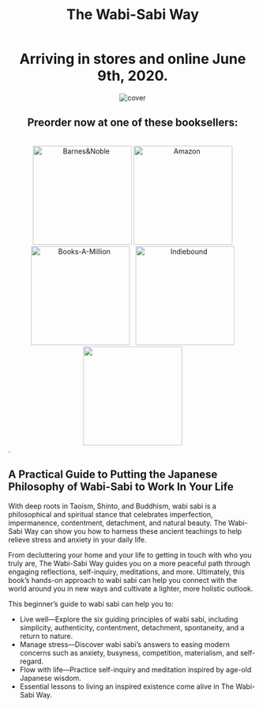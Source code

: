 ﻿---
layout: page
title: The Wabi-Sabi Way
permalink: /wabi-sabi-way/
order: 6
---
<div style="text-align:center">

  <h1>Arriving in stores and online June 9th, 2020.</h1>

<img src ="{{site.url}}{{site.baseurl}}/assets/9781641528269_EA.jpg" alt="cover" style="max-height: 20rem;"/>
  <h2>Preorder now at one of these booksellers:</h2>
  <br>
 <a href="https://www.barnesandnoble.com/w/the-wabi-sabi-way-mike-sturm/1136858021?ean=9781641528269" rel="Barnes & Noble"><img src="{{site.url}}{{site.baseurl}}/assets/BN_logo.png" alt="Barnes&Noble" style="width:200px;" /></a>
   <a href="https://www.amazon.com/Wabi-sabi-Way-Principles-Meaning-Authenticity/dp/1641528265/" rel="Amazon"><img src="{{site.url}}{{site.baseurl}}/assets/amazon_logo.png" alt="Amazon" style="width:200px;" /></a>
   <a href="https://www.booksamillion.com/p/Wabi-Sabi-Way/Mike-Sturm/9781641528269?id=7881966614925" rel="BAM!"><img src="{{site.url}}{{site.baseurl}}/assets/BAM_logo.png" alt="Books-A-Million" style="width:200px;" /></a>
  &nbsp;
  <a href="https://www.indiebound.org/book/9781641528269" rel="Indiebound"><img src="{{site.url}}{{site.baseurl}}/assets/Indiebound.png" alt="Indiebound" style="width:200px;" /></a>
  <br>
  <a href="https://www.chapters.indigo.ca/en-ca/home/search/?keywords=the%20wabi-sabi%20way#internal=1" rel="Indigo"><img src="{{site.url}}{{site.baseurl}}/assets/Indigo_logo.png" alt="" style="width:200px;" /></a>
</div>.


<h2>A Practical Guide to Putting the Japanese Philosophy of Wabi-Sabi to Work In Your Life</h2>


With deep roots in Taoism, Shinto, and Buddhism, wabi sabi is a philosophical and spiritual stance that celebrates imperfection, impermanence, contentment, detachment, and natural beauty. The Wabi-Sabi Way can show you how to harness these ancient teachings to help relieve stress and anxiety in your daily life.

From decluttering your home and your life to getting in touch with who you truly are, The Wabi-Sabi Way guides you on a more peaceful path through engaging reflections, self-inquiry, meditations, and more. Ultimately, this book’s hands-on approach to wabi sabi can help you connect with the world around you in new ways and cultivate a lighter, more holistic outlook.

This beginner’s guide to wabi sabi can help you to:

- Live well―Explore the six guiding principles of wabi sabi, including simplicity, authenticity, contentment, detachment, spontaneity, and a return to nature.
- Manage stress―Discover wabi sabi’s answers to easing modern concerns such as anxiety, busyness, competition, materialism, and self-regard.
- Flow with life―Practice self-inquiry and meditation inspired by age-old Japanese wisdom.
- Essential lessons to living an inspired existence come alive in The Wabi-Sabi Way.



 
  
  
  
